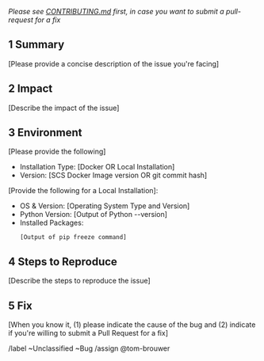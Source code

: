 _Please see [CONTRIBUTING.md](../../CONTRIBUTING.md) first, in case you want to
submit a pull-request for a fix_

## 1 Summary
[Please provide a concise description of the issue you're facing]

## 2 Impact
[Describe the impact of the issue]

## 3 Environment
[Please provide the following]
* Installation Type: [Docker OR Local Installation]
* Version: [SCS Docker Image version OR git commit hash]

[Provide the following for a Local Installation]:
* OS & Version: [Operating System Type and Version]
* Python Version: [Output of Python --version]
* Installed Packages:
  ```
  [Output of pip freeze command]
  ```

## 4 Steps to Reproduce
[Describe the steps to reproduce the issue]

## 5 Fix
[When you know it, (1) please indicate the cause of the bug and (2) indicate
if you're willing to submit a Pull Request for a fix]

/label ~Unclassified ~Bug
/assign @tom-brouwer